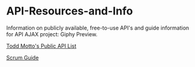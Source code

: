 # API-Resources-and-Info
Information on publicly available, free-to-use API's and guide information for API AJAX project: Giphy Preview.

[Todd Motto's Public API List](https://github.com/toddmotto/public-apis)

[Scrum Guide](https://www.scrumguides.org/scrum-guide.html)
